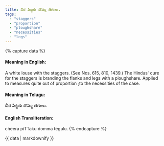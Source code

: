 ```yaml
---
title: చీర పిట్టకు దొమ్మ తెగులు.
tags:
  - "staggers"
  - "proportion"
  - "ploughshare"
  - "necessities"
  - "legs"
---
```


{% capture data %}
#### Meaning in English:
A white louse with the staggers.
(See Nos. 615, 810, 1439.)
The Hindus' cure for the staggers is branding the flanks and legs with a ploughshare.
Applied to measures quite out of proportion ;to the necessities of the case.

#### Meaning in Telugu:
చీర పిట్టకు దొమ్మ తెగులు.

#### English Transliteration:
cheera piTTaku domma tegulu.
{% endcapture %}

{{ data | markdownify }}


